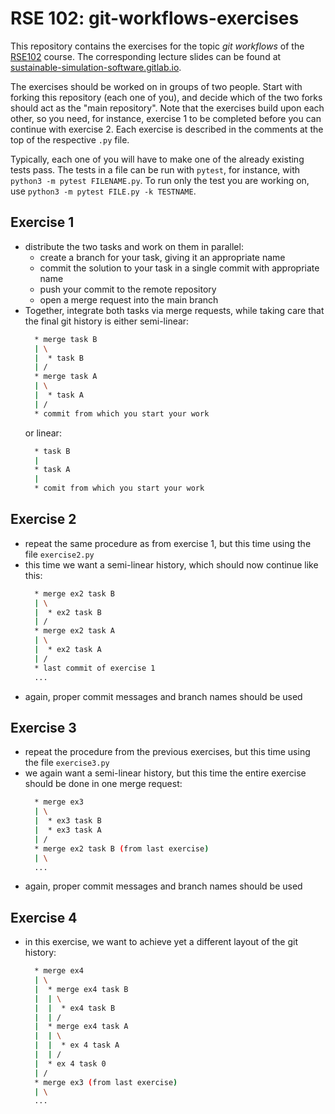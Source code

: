 # RSE 102: git-workflows-exercises

This repository contains the exercises for the topic _git workflows_ of the [RSE102](https://github.com/RSE-102/Lecture-Material) course.
The corresponding lecture slides can be found at [sustainable-simulation-software.gitlab.io](https://sustainable-simulation-software.gitlab.io/course-material/slides/git_intro/workflows/index.html#/title-slide).

The exercises should be worked on in groups of two people.
Start with forking this repository (each one of you), and decide which of the two
forks should act as the "main repository". Note that the exercises
build upon each other, so you need, for instance, exercise 1 to be completed before
you can continue with exercise 2. Each exercise is described in the comments at the top of the respective `.py` file.

Typically, each one of you will have to make one of the already existing tests pass. 
The tests in a file can be run with `pytest`, for instance, with `python3 -m pytest FILENAME.py`.
To run only the test you are working on, use `python3 -m pytest FILE.py -k TESTNAME`.


## Exercise 1

- distribute the two tasks and work on them in parallel:
  - create a branch for your task, giving it an appropriate name
  - commit the solution to your task in a single commit with appropriate name
  - push your commit to the remote repository
  - open a merge request into the main branch
- Together, integrate both tasks via merge requests, while taking care that the final git history is either semi-linear:
  ```sh
    * merge task B
    | \
    |  * task B
    | /
    * merge task A
    | \
    |  * task A
    | /
    * commit from which you start your work
    ```
  or linear:
  ```sh
    * task B
    |
    * task A
    |
    * comit from which you start your work
  ```



## Exercise 2

- repeat the same procedure as from exercise 1, but this time using the file `exercise2.py`
- this time we want a semi-linear history, which should now continue like this:
  ```sh
    * merge ex2 task B
    | \
    |  * ex2 task B
    | /
    * merge ex2 task A
    | \
    |  * ex2 task A
    | /
    * last commit of exercise 1
    ...
    ```
- again, proper commit messages and branch names should be used


## Exercise 3

- repeat the procedure from the previous exercises, but this time using the file `exercise3.py`
- we again want a semi-linear history, but this time the entire exercise should be done in one merge request:
  ```sh
    * merge ex3
    | \
    |  * ex3 task B
    |  * ex3 task A
    | /
    * merge ex2 task B (from last exercise)
    | \
    ...
    ```
- again, proper commit messages and branch names should be used


## Exercise 4

- in this exercise, we want to achieve yet a different layout of the git history:
  ```sh
    * merge ex4
    | \
    |  * merge ex4 task B
    |  | \
    |  |  * ex4 task B
    |  | /
    |  * merge ex4 task A
    |  | \
    |  |  * ex 4 task A
    |  | /
    |  * ex 4 task 0
    | /
    * merge ex3 (from last exercise)
    | \
    ...
    ```
